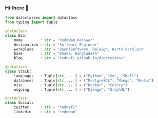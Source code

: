 ### Hi there 👋

<!--
**rednafi/rednafi** is a ✨ _special_ ✨ repository because its `README.md` (this file) appears on your GitHub profile.

Here are some ideas to get you started:

- 🔭 I’m currently working on ...
- 🌱 I’m currently learning ...
- 👯 I’m looking to collaborate on ...
- 🤔 I’m looking for help with ...
- 💬 Ask me about ...
- 📫 How to reach me: ...
- 😄 Pronouns: ...
- ⚡ Fun fact: ...
-->

```python
from dataclasses import dataclass
from typing import Tuple

@dataclass
class Bio:
    name        : str = "Redowan Delowar"
    designation : str = "Software Engineer"
    workplace   : str = "DendiSoftware, Raleigh, North Carolina"
    base        : str = "Dhaka, Bangladesh"
    blog        : str = "rednafi.github.io/digressions"

@dataclass
class Stack:
    languages   : Tuple[str, ...] = ("Python", "Go", "Shell")
    databases   : Tuple[str, ...] = ("PostgreSQL", "Mongo", "Redis")
    misc        : Tuple[str, ...] = ("Docker", "Celery")
    ongoing     : Tuple[str, ...] = ("Django", "GraphQL")

@dataclass
class Social:
    twitter     : str = "rednafi"
    linkedin    : str = "redowan"
```
